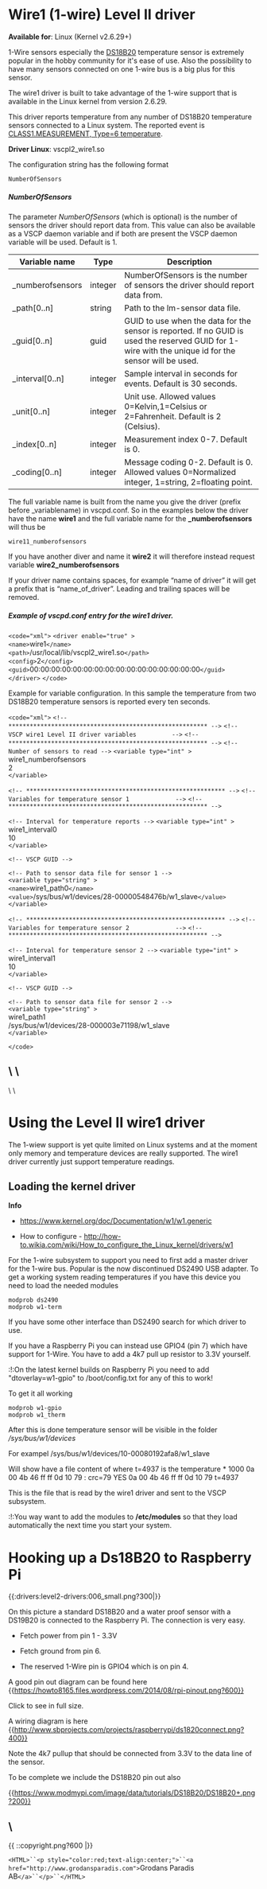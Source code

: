 # Wire1 (1-wire) Level II driver

**Available for**: Linux (Kernel v2.6.29+)

1-Wire sensors especially the [DS18B20](http://datasheets.maximintegrated.com/en/ds/DS18B20.pdf) temperature sensor is extremely popular in the hobby community for it's ease of use. Also the possibility to have many sensors connected on one 1-wire bus is a big plus for this sensor.

The wire1 driver is built to take advantage of the 1-wire support that is available in the Linux kernel from version 2.6.29.

This driver reports temperature from any number of DS18B20 temperature sensors connected to a Linux system. The reported event is [CLASS1.MEASUREMENT, Type=6 temperature](http://www.vscp.org/docs/vscpspec/doku.php?id=class1.measurement#type_6_0x06_temperature).

**Driver Linux**: vscpl2_wire1.so

The configuration string has the following format

    NumberOfSensors

##### NumberOfSensors

The parameter *NumberOfSensors* (which is optional) is the number of sensors the driver should report data from. This value can also be available as a VSCP daemon variable and if both are present the VSCP daemon variable will be used. Default is 1. 

 | Variable name    | Type    | Description                                                                                                                                            | 
 | -------------    | ----    | -----------                                                                                                                                            | 
 | _numberofsensors | integer | NumberOfSensors is the number of sensors the driver should report data from.                                                                           | 
 | _path[0..n]      | string  | Path to the lm-sensor data file.                                                                                                                       | 
 | _guid[0..n]      | guid    | GUID to use when the data for the sensor is reported.  If no GUID is used the reserved GUID for 1-wire with the unique id for the sensor will be used. | 
 | _interval[0..n]  | integer | Sample interval in seconds for events. Default is 30 seconds.                                                                                          | 
 | _unit[0..n]      | integer | Unit use. Allowed values 0=Kelvin,1=Celsius or 2=Fahrenheit. Default is 2 (Celsius).                                                                   | 
 | _index[0..n]     | integer | Measurement index 0-7. Default is 0.                                                                                                                   | 
 | _coding[0..n]    | integer | Message coding 0-2. Default is 0. Allowed values 0=Normalized integer, 1=string, 2=floating point.                                                     | 

The full variable name is built from the name you give the driver (prefix before _variablename) in vscpd.conf. So in the examples below the driver have the name **wire1** and the full variable name for the **_numberofsensors** will thus be

    wire11_numberofsensors

If you have another diver and name it  **wire2** it will therefore instead request variable **wire2_numberofsensors**

If your driver name contains spaces, for example “name of driver” it will get a prefix that is “name_of_driver”. Leading and trailing spaces will be removed. 

##### Example of vscpd.conf entry for the wire1 driver.

`<code="xml">`
`<driver enable="true" >`                 
    `<name>`wire1`</name>`                 
    `<path>`/usr/local/lib/vscpl2_wire1.so`</path>`                 
    `<config>`2`</config>`                 
    `<guid>`00:00:00:00:00:00:00:00:00:00:00:00:00:00:00:00`</guid>`            
`</driver>`
`</code>`

Example for variable configuration. In this sample the temperature from two DS18B20 temperature sensors is reported every ten seconds.

`<code="xml">`
`<!-- ******************************************************** -->` 
`<!--            VSCP wire1 Level II driver variables          -->` 
`<!-- ******************************************************** -->`
`<!-- Number of sensors to read -->` 
`<variable type="int" >` 	
	<name>wire1_numberofsensors</name>          	
	<value>2</value>      
`</variable>`

`<!-- ******************************************************** -->` 
`<!--           Variables for temperature sensor 1             -->` 
`<!-- ******************************************************** -->`

`<!-- Interval for temperature reports -->` 
`<variable type="int" >`           	
	<name>wire1_interval0</name>          	
	<value>10</value>      
`</variable>`

`<!-- VSCP GUID -->`
<!-- We use the automatically generated GUID 
     (1-wire guid + sensor id)  -->

`<!-- Path to sensor data file for sensor 1 -->`  
`<variable type="string" >`                   	
`<name>`wire1_path0`</name>`          	
`<value>`/sys/bus/w1/devices/28-00000548476b/w1_slave`</value>`      
`</variable>`


`<!-- ******************************************************** -->` 
`<!--           Variables for temperature sensor 2             -->` 
`<!-- ******************************************************** -->`

`<!-- Interval for temperature sensor 2 -->` 
`<variable type="int" >`           	
	<name>wire1_interval1</name>          	
	<value>10</value>      
`</variable>`

`<!-- VSCP GUID -->`
<!-- We use the automatically generated GUID 
     (1-wire GUID + sensor id)  --> 	

`<!-- Path to sensor data file for sensor 2 -->`  
`<variable type="string" >`                   	
	<name>wire1_path1</name>          	
	<value>/sys/bus/w1/devices/28-000003e71198/w1_slave</value>      
`</variable>`

`</code>`

\\ \\ 
----
\\ \\ 
# Using the Level II wire1 driver

The 1-wiew support is yet quite limited on Linux systems and at the moment only memory and temperature devices are really supported. The wire1 driver currently just support temperature readings.

## Loading the kernel driver

**Info**

*  https://www.kernel.org/doc/Documentation/w1/w1.generic

*  How to configure - http://how-to.wikia.com/wiki/How_to_configure_the_Linux_kernel/drivers/w1

For the 1-wire subsystem to support you need to first add a master driver for the 1-wire bus. Popular is the now discontinued DS2490 USB adapter. To get a working system reading temperatures if you have this device you need to load the needed modules

    modprob ds2490
    modprob w1-term

If you have some other interface than DS2490 search for which driver to use. 

If you have a Raspberry Pi you can instead use GPIO4 (pin 7) which have support for 1-Wire. You have to add a 4k7 pull up resistor to 3.3V yourself.

:!:On the latest kernel builds on Raspberry Pi you need to add "dtoverlay=w1-gpio" to /boot/config.txt for any of this to work! 

To get it all working

    modprob w1-gpio
    modprob w1_therm

After this is done temperature sensor will be visible in the folder */sys/bus/w1/devices* 

For exampel
    /sys/bus/w1/devices/10-00080192afa8/w1_slave

Will show have a file content of where t=4937 is the temperature * 1000
    0a 00 4b 46 ff ff 0d 10 79 : crc=79 YES
    0a 00 4b 46 ff ff 0d 10 79 t=4937 

This is the file that is read by the wire1 driver and sent to the VSCP subsystem.

:!:You way want to add the modules to **/etc/modules** so that they load automatically the next time you start your system.

# Hooking up a Ds18B20 to Raspberry Pi

{{:drivers:level2-drivers:006_small.png?300|}}

On this picture a standard DS18B20 and a water proof sensor with a DS19B20 is connected to the Raspberry Pi. The connection is very easy.


*  Fetch power from pin 1 - 3.3V

*  Fetch ground from pin 6.

*  The reserved 1-Wire pin is GPIO4 which is on pin 4.

A good pin out diagram can be found here {{https://howto8165.files.wordpress.com/2014/08/rpi-pinout.png?600}}

Click to see in full size.

A wiring diagram is here {{http://www.sbprojects.com/projects/raspberrypi/ds1820connect.png?400}}

Note the 4k7 pullup that should be connected from 3.3V to the data line of the sensor.

To be complete we include the DS18B20 pin out also

{{https://www.modmypi.com/image/data/tutorials/DS18B20/DS18B20+.png?200}}

\\ 
----
{{  ::copyright.png?600  |}}

`<HTML>``<p style="color:red;text-align:center;">``<a href="http://www.grodansparadis.com">`Grodans Paradis AB`</a>``</p>``</HTML>`

